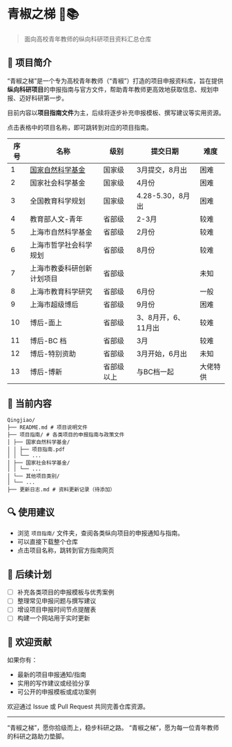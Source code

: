 # 青椒之梯 🌱📚

> 面向高校青年教师的纵向科研项目资料汇总仓库

## 📘 项目简介

“青椒之梯”是一个专为高校青年教师（“青椒”）打造的项目申报资料库，旨在提供**纵向科研项目**的申报指南与官方文件，帮助青年教师更高效地获取信息、规划申报、迈好科研第一步。

目前内容以**项目指南文件**为主，后续将逐步补充申报模板、撰写建议等实用资源。

点击表格中的项目名称，即可跳转到对应的项目指南。

| 序号 | 名称                                                        | 级别         | 提交日期              | 难度     |
|------|-------------------------------------------------------------|--------------|------------------------|----------|
| 1    | [国家自然科学基金](https://www.nsfc.gov.cn/publish/portal0/xmzn/2025/qy/)                                             | 国家级       | 3月提交，8月出         | 困难     |
| 2    | 国家社会科学基金                                                  | 国家级       | 4月份                  | 困难     |
| 3    | 全国教育科学规划                        | 国家级       | 4.28-5.30，8月出       | 困难     |
| 4    | 教育部人文-青年                                              | 省部级       | 2-3月                  | 较难     |
| 5    | 上海市自然科学基金                                 | 省部级       | 2月份                  | 较难     |
| 6    | 上海市哲学社会科学规划                    | 省部级       | 8月份                  | 较难     |
| 7    | 上海市教委科研创新计划项目                                  | 省部级       |                        | 未知     |
| 8    | 上海市教育科学研究                                  | 省部级       | 6月份                  | 一般     |
| 9    | 上海市超级博后                                               | 省部级       | 9月份                  | 困难     |
| 10   | 博后-面上                                                    | 省部级       | 3、8月开，6、11月出    | 较难     |
| 11   | 博后-BC 档                                                   | 省部级       | 3月                    | 较难     |
| 12   | 博后-特别资助                                                | 省部级       | 3月开始，6月出         | 未知     |
| 13   | 博后-博新                                                    | 省部级以上   | 与BC档一起             | 大佬特供 |




## 📁 当前内容
``` 
Qingjiao/
├── README.md # 项目说明文件
├── 项目指南/ # 各类项目的申报指南与政策文件
│ ├── 国家自然科学基金/
│ │ ├── 项目指南.pdf
│ │ └── ...
│ ├── 国家社会科学基金/
│ │ └── ...
│ └── 其他项目类别/
│ └── ...
├── 更新日志.md # 资料更新记录（待添加）
``` 


## 🔍 使用建议

- 浏览 `项目指南/` 文件夹，查阅各类纵向项目的申报通知与指南。
- 可以直接下载整个仓库
- 点击项目名称，跳转到官方指南网页

## 📌 后续计划

- [ ] 补充各类项目的申报模板与优秀案例
- [ ] 整理常见申报问题与撰写建议
- [ ] 增设项目申报时间节点提醒表
- [ ] 构建一个网站用于实时更新

## 🤝 欢迎贡献

如果你有：

- 最新的项目申报通知/指南
- 实用的写作建议或经验分享
- 可公开的申报模板或成功案例

欢迎通过 Issue 或 Pull Request 共同完善仓库资源。

---

“青椒之梯”，愿你拾级而上，稳步科研之路。
“青椒之梯”，愿为每一位青年教师的科研之路助力垫脚。
